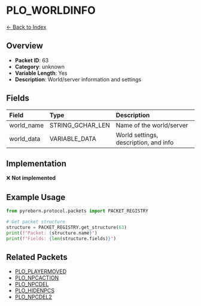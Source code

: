 # PLO_WORLDINFO

[← Back to Index](../index.md)

## Overview

- **Packet ID**: 63
- **Category**: unknown
- **Variable Length**: Yes
- **Description**: World/server information and settings

## Fields

| Field | Type | Description |
|:------|:-----|:------------|
| world_name | STRING_GCHAR_LEN | Name of the world/server |
| world_data | VARIABLE_DATA | World settings, description, and info |

## Implementation

❌ **Not implemented**

## Example Usage

```python
from pyreborn.protocol.packets import PACKET_REGISTRY

# Get packet structure
structure = PACKET_REGISTRY.get_structure(63)
print(f"Packet: {structure.name}")
print(f"Fields: {len(structure.fields)}")
```

## Related Packets

- [PLO_PLAYERMOVED](PLO_PLAYERMOVED.md)
- [PLO_NPCACTION](PLO_NPCACTION.md)
- [PLO_NPCDEL](PLO_NPCDEL.md)
- [PLO_HIDENPCS](PLO_HIDENPCS.md)
- [PLO_NPCDEL2](PLO_NPCDEL2.md)
